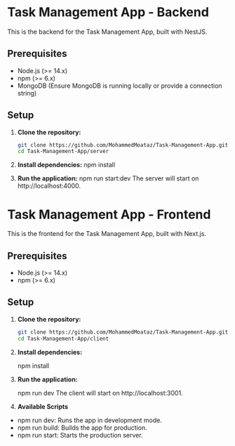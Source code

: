 # Task Management App - Backend

This is the backend for the Task Management App, built with NestJS.

## Prerequisites

- Node.js (>= 14.x)
- npm (>= 6.x)
- MongoDB (Ensure MongoDB is running locally or provide a connection string)

## Setup

1. **Clone the repository:**

   ```bash
   git clone https://github.com/MohammedMoataz/Task-Management-App.git
   cd Task-Management-App/server

2. **Install dependencies:**
   npm install

3. **Run the application:**
   npm run start:dev
   The server will start on http://localhost:4000.

# Task Management App - Frontend

This is the frontend for the Task Management App, built with Next.js.

## Prerequisites

- Node.js (>= 14.x)
- npm (>= 6.x)

## Setup

1. **Clone the repository:**

   ```bash
   git clone https://github.com/MohammedMoataz/Task-Management-App.git
   cd Task-Management-App/client

2. **Install dependencies:**
   
   npm install

3. **Run the application:**
   
   npm run dev
   The client will start on http://localhost:3001.

4. **Available Scripts**

- npm run dev: Runs the app in development mode.
- npm run build: Builds the app for production.
- npm run start: Starts the production server.
